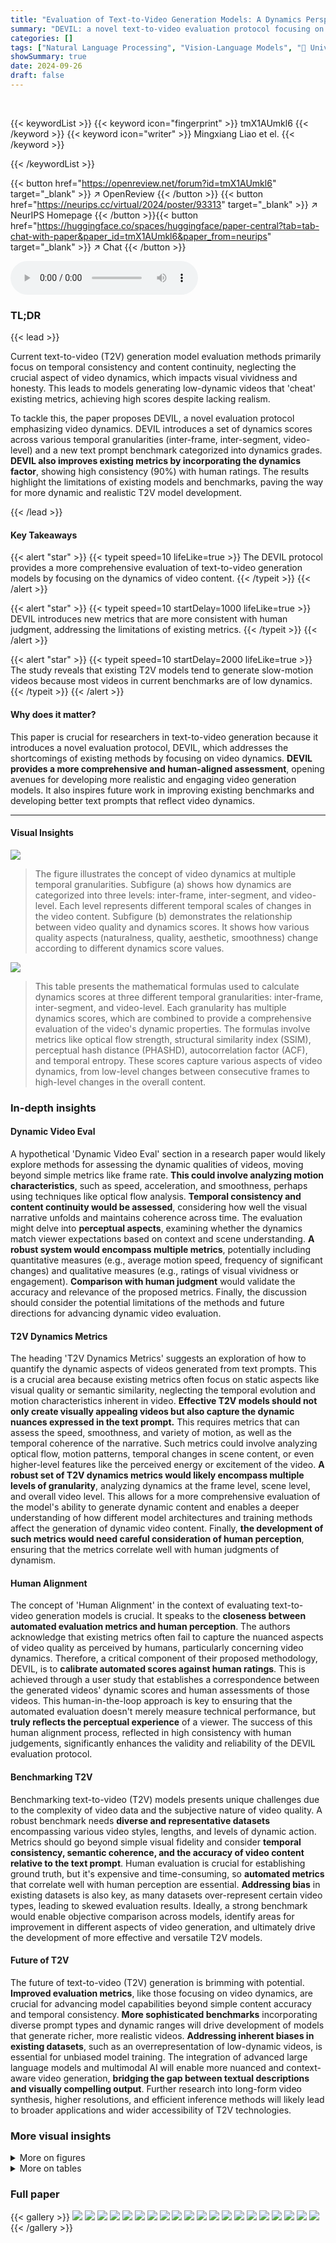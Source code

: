 ```yaml
---
title: "Evaluation of Text-to-Video Generation Models: A Dynamics Perspective"
summary: "DEVIL: a novel text-to-video evaluation protocol focusing on video dynamics, resulting in more realistic video generation."
categories: []
tags: ["Natural Language Processing", "Vision-Language Models", "🏢 University of Chinese Academy of Sciences",]
showSummary: true
date: 2024-09-26
draft: false
---
```


<br>

{{< keywordList >}}
{{< keyword icon="fingerprint" >}} tmX1AUmkl6 {{< /keyword >}}
{{< keyword icon="writer" >}} Mingxiang Liao et el. {{< /keyword >}}
 
{{< /keywordList >}}

{{< button href="https://openreview.net/forum?id=tmX1AUmkl6" target="_blank" >}}
↗ OpenReview
{{< /button >}}
{{< button href="https://neurips.cc/virtual/2024/poster/93313" target="_blank" >}}
↗ NeurIPS Homepage
{{< /button >}}{{< button href="https://huggingface.co/spaces/huggingface/paper-central?tab=tab-chat-with-paper&paper_id=tmX1AUmkl6&paper_from=neurips" target="_blank" >}}
↗ Chat
{{< /button >}}



<audio controls>
    <source src="https://ai-paper-reviewer.com/tmX1AUmkl6/podcast.wav" type="audio/wav">
    Your browser does not support the audio element.
</audio>


### TL;DR


{{< lead >}}

Current text-to-video (T2V) generation model evaluation methods primarily focus on temporal consistency and content continuity, neglecting the crucial aspect of video dynamics, which impacts visual vividness and honesty.  This leads to models generating low-dynamic videos that 'cheat' existing metrics, achieving high scores despite lacking realism. 

To tackle this, the paper proposes DEVIL, a novel evaluation protocol emphasizing video dynamics. DEVIL introduces a set of dynamics scores across various temporal granularities (inter-frame, inter-segment, video-level) and a new text prompt benchmark categorized into dynamics grades. **DEVIL also improves existing metrics by incorporating the dynamics factor**, showing high consistency (90%) with human ratings. The results highlight the limitations of existing models and benchmarks, paving the way for more dynamic and realistic T2V model development.

{{< /lead >}}


#### Key Takeaways

{{< alert "star" >}}
{{< typeit speed=10 lifeLike=true >}} The DEVIL protocol provides a more comprehensive evaluation of text-to-video generation models by focusing on the dynamics of video content. {{< /typeit >}}
{{< /alert >}}

{{< alert "star" >}}
{{< typeit speed=10 startDelay=1000 lifeLike=true >}} DEVIL introduces new metrics that are more consistent with human judgment, addressing the limitations of existing metrics. {{< /typeit >}}
{{< /alert >}}

{{< alert "star" >}}
{{< typeit speed=10 startDelay=2000 lifeLike=true >}} The study reveals that existing T2V models tend to generate slow-motion videos because most videos in current benchmarks are of low dynamics. {{< /typeit >}}
{{< /alert >}}

#### Why does it matter?
This paper is crucial for researchers in text-to-video generation because it introduces a novel evaluation protocol, DEVIL, which addresses the shortcomings of existing methods by focusing on video dynamics.  **DEVIL provides a more comprehensive and human-aligned assessment**, opening avenues for developing more realistic and engaging video generation models. It also inspires future work in improving existing benchmarks and developing better text prompts that reflect video dynamics.

------
#### Visual Insights



![](https://ai-paper-reviewer.com/tmX1AUmkl6/figures_1_1.jpg)

> The figure illustrates the concept of video dynamics at multiple temporal granularities. Subfigure (a) shows how dynamics are categorized into three levels: inter-frame, inter-segment, and video-level. Each level represents different temporal scales of changes in the video content. Subfigure (b) demonstrates the relationship between video quality and dynamics scores. It shows how various quality aspects (naturalness, quality, aesthetic, smoothness) change according to different dynamics score values.





![](https://ai-paper-reviewer.com/tmX1AUmkl6/tables_3_1.jpg)

> This table presents the mathematical formulas used to calculate dynamics scores at three different temporal granularities: inter-frame, inter-segment, and video-level.  Each granularity has multiple dynamics scores, which are combined to provide a comprehensive evaluation of the video's dynamic properties. The formulas involve metrics like optical flow strength, structural similarity index (SSIM), perceptual hash distance (PHASHD), autocorrelation factor (ACF), and temporal entropy.  These scores capture various aspects of video dynamics, from low-level changes between consecutive frames to high-level changes in the overall content.





### In-depth insights


#### Dynamic Video Eval
A hypothetical 'Dynamic Video Eval' section in a research paper would likely explore methods for assessing the dynamic qualities of videos, moving beyond simple metrics like frame rate.  **This could involve analyzing motion characteristics**, such as speed, acceleration, and smoothness, perhaps using techniques like optical flow analysis. **Temporal consistency and content continuity would be assessed**, considering how well the visual narrative unfolds and maintains coherence across time.  The evaluation might delve into **perceptual aspects**, examining whether the dynamics match viewer expectations based on context and scene understanding.  **A robust system would encompass multiple metrics**, potentially including quantitative measures (e.g., average motion speed, frequency of significant changes) and qualitative measures (e.g., ratings of visual vividness or engagement).  **Comparison with human judgment** would validate the accuracy and relevance of the proposed metrics. Finally, the discussion should consider the potential limitations of the methods and future directions for advancing dynamic video evaluation.

#### T2V Dynamics Metrics
The heading 'T2V Dynamics Metrics' suggests an exploration of how to quantify the dynamic aspects of videos generated from text prompts.  This is a crucial area because existing metrics often focus on static aspects like visual quality or semantic similarity, neglecting the temporal evolution and motion characteristics inherent in video. **Effective T2V models should not only create visually appealing videos but also capture the dynamic nuances expressed in the text prompt.** This requires metrics that can assess the speed, smoothness, and variety of motion, as well as the temporal coherence of the narrative.  Such metrics could involve analyzing optical flow, motion patterns, temporal changes in scene content, or even higher-level features like the perceived energy or excitement of the video. **A robust set of T2V dynamics metrics would likely encompass multiple levels of granularity**, analyzing dynamics at the frame level, scene level, and overall video level. This allows for a more comprehensive evaluation of the model's ability to generate dynamic content and enables a deeper understanding of how different model architectures and training methods affect the generation of dynamic video content.  Finally, **the development of such metrics would need careful consideration of human perception**, ensuring that the metrics correlate well with human judgments of dynamism.

#### Human Alignment
The concept of 'Human Alignment' in the context of evaluating text-to-video generation models is crucial.  It speaks to the **closeness between automated evaluation metrics and human perception**. The authors acknowledge that existing metrics often fail to capture the nuanced aspects of video quality as perceived by humans, particularly concerning video dynamics. Therefore, a critical component of their proposed methodology, DEVIL, is to **calibrate automated scores against human ratings**.  This is achieved through a user study that establishes a correspondence between the generated videos' dynamic scores and human assessments of those videos.  This human-in-the-loop approach is key to ensuring that the automated evaluation doesn't merely measure technical performance, but **truly reflects the perceptual experience** of a viewer. The success of this human alignment process, reflected in high consistency with human judgements, significantly enhances the validity and reliability of the DEVIL evaluation protocol.

#### Benchmarking T2V
Benchmarking text-to-video (T2V) models presents unique challenges due to the complexity of video data and the subjective nature of video quality.  A robust benchmark needs **diverse and representative datasets** encompassing various video styles, lengths, and levels of dynamic action.  Metrics should go beyond simple visual fidelity and consider **temporal consistency, semantic coherence, and the accuracy of video content relative to the text prompt**. Human evaluation is crucial for establishing ground truth, but it's expensive and time-consuming, so **automated metrics** that correlate well with human perception are essential.  **Addressing bias** in existing datasets is also key, as many datasets over-represent certain video types, leading to skewed evaluation results. Ideally, a strong benchmark would enable objective comparison across models, identify areas for improvement in different aspects of video generation, and ultimately drive the development of more effective and versatile T2V models.

#### Future of T2V
The future of text-to-video (T2V) generation is brimming with potential.  **Improved evaluation metrics**, like those focusing on video dynamics, are crucial for advancing model capabilities beyond simple content accuracy and temporal consistency.  **More sophisticated benchmarks** incorporating diverse prompt types and dynamic ranges will drive development of models that generate richer, more realistic videos.  **Addressing inherent biases in existing datasets**, such as an overrepresentation of low-dynamic videos, is essential for unbiased model training.  The integration of advanced large language models and multimodal AI will enable more nuanced and context-aware video generation, **bridging the gap between textual descriptions and visually compelling output**.  Further research into long-form video synthesis, higher resolutions, and efficient inference methods will likely lead to broader applications and wider accessibility of T2V technologies.


### More visual insights

<details>
<summary>More on figures
</summary>


![](https://ai-paper-reviewer.com/tmX1AUmkl6/figures_2_1.jpg)

> This flowchart illustrates the DEVIL evaluation protocol.  It shows how text prompts are used to generate videos using various T2V models.  The generated videos are then analyzed using the defined dynamics scores (inter-frame, inter-segment, and video-level). Finally, these scores are used to calculate the overall dynamics metrics: dynamics range and dynamics controllability. These metrics provide a comprehensive evaluation of the T2V models' performance, focusing on the dynamics of video generation.


![](https://ai-paper-reviewer.com/tmX1AUmkl6/figures_3_1.jpg)

> This figure shows a comparison of the distribution of dynamics grades in three different text prompt benchmarks: DEVIL, VBench, and EvalCrafter.  Subfigure (a) is a bar chart illustrating the number of prompts categorized into five dynamic grades (Static, Low, Medium, High, Very High) for each benchmark.  It visually represents the relative proportions of various dynamic levels in each dataset. Subfigure (b) is a word cloud visualization of the text prompts from the DEVIL benchmark, where the size of each word represents its frequency. This provides an overview of the types of language used to describe different levels of dynamics.


![](https://ai-paper-reviewer.com/tmX1AUmkl6/figures_4_1.jpg)

> This figure illustrates the three levels of video dynamics considered in the DEVIL evaluation protocol. (a) Inter-frame dynamics focuses on the changes between consecutive frames, capturing fast and prominent content variations. (b) Inter-segment dynamics analyzes the changes between video segments (each containing K frames), reflecting mid-speed transitions and motion patterns. (c) Video-level dynamics considers the overall content diversity and the frequency of changes throughout the video, encompassing the overall content diversity and frequency of changes.


![](https://ai-paper-reviewer.com/tmX1AUmkl6/figures_8_1.jpg)

> This figure shows the distribution of dynamics scores in the WebVid-2M dataset.  The x-axis represents the dynamics score, ranging from 0 to 1, and the y-axis represents the density of videos with that particular dynamics score.  The distribution is heavily skewed towards lower dynamics scores, indicating that the majority of videos in this dataset have relatively low dynamic content. This observation highlights the bias in existing datasets, where videos with high dynamic content are under-represented.


![](https://ai-paper-reviewer.com/tmX1AUmkl6/figures_9_1.jpg)

> This figure shows the distribution of video quantity and quality scores across different dynamics scores for six video generation models.  Subfigure (a) displays the number of videos generated at each dynamics score. Subfigure (b) presents the distributions of quality scores (Video Quality, Background Consistency, Motion Smoothness, and Naturalness) for each dynamics level. The results illustrate how the quality of generated videos and their quantity relate to the dynamics levels present in the videos.


![](https://ai-paper-reviewer.com/tmX1AUmkl6/figures_16_1.jpg)

> This flowchart illustrates the process of calculating dynamics metrics using DEVIL.  It starts with text prompts, which are used to generate videos using various T2V models.  These videos are then analyzed to extract dynamics scores at different temporal granularities (inter-frame, inter-segment, and video-level). These scores, along with the original text prompts, are used to calculate the final dynamics metrics, which assess the model's ability to generate videos with appropriate dynamics and align them with the textual descriptions.


![](https://ai-paper-reviewer.com/tmX1AUmkl6/figures_16_2.jpg)

> This flowchart illustrates the DEVIL (Dynamics Evaluation protocol for Video and Language) framework.  It shows how text prompts are used to generate videos using various T2V (text-to-video) models. The generated videos then undergo analysis to extract dynamics scores at multiple temporal granularities (inter-frame, inter-segment, and video-level). These dynamics scores, combined with the original text prompts, are used to calculate overall dynamics metrics (e.g., dynamics range and controllability), providing a comprehensive evaluation of the T2V model's ability to generate videos with dynamic content aligned to the input text.


![](https://ai-paper-reviewer.com/tmX1AUmkl6/figures_16_3.jpg)

> This figure illustrates the process of categorizing dynamics grades using GPT-4.  The process involves providing GPT-4 with text prompts and asking it to classify them based on the level of dynamic content.  To enhance accuracy, detailed criteria and examples are provided. After the initial GPT-4 classification, human annotators refine the classifications to ensure high accuracy. The end result is a benchmark of approximately 800 text prompts with dynamics grades.


![](https://ai-paper-reviewer.com/tmX1AUmkl6/figures_17_1.jpg)

> This figure shows how the Gemini-1.5 Pro model evaluates the naturalness of generated videos.  It presents two example video sequences. The first example shows a video of apples on a tree, which is rated as 'Almost Realistic.' The second video shows a dog running in traffic, which is rated as 'Clearly Unrealistic.'  The model identifies and highlights anomalies (e.g. the dog's legs appearing unnatural in the second example), which directly influence its realism classification.  The figure visually demonstrates the key aspects of how the model's naturalness score is determined, combining both visual analysis and behavioral assessment.


![](https://ai-paper-reviewer.com/tmX1AUmkl6/figures_18_1.jpg)

> This flowchart illustrates the DEVIL evaluation protocol, showing how dynamics metrics are calculated. It starts with text prompts that are categorized into different dynamics levels. These prompts are then used to generate videos using various T2V models. The generated videos are then processed to extract dynamics scores across multiple temporal granularities (inter-frame, inter-segment, and video-level). Finally, these dynamics scores, along with the initial text prompts, are used to calculate the final dynamics metrics, enabling a comprehensive evaluation of the T2V models based on their ability to generate videos with various dynamics levels.


![](https://ai-paper-reviewer.com/tmX1AUmkl6/figures_18_2.jpg)

> This figure illustrates the three levels of dynamics considered in the paper: inter-frame, inter-segment, and video-level.  Inter-frame dynamics focuses on changes between consecutive frames. Inter-segment dynamics looks at changes between larger segments of the video. Video-level dynamics considers the overall dynamic variation across the entire video. Each level is visually represented to show different granularities of motion and change. 


![](https://ai-paper-reviewer.com/tmX1AUmkl6/figures_18_3.jpg)

> This figure shows two aspects of video dynamics. (a) illustrates the concept of dynamics at three different temporal granularities: inter-frame, inter-segment, and video-level. Each granularity represents a different scale of temporal change, from instantaneous changes between frames to longer-term variations across segments and overall video.  (b) shows how video quality correlates with the dynamics scores.  The distribution demonstrates that video quality (measured by aspects such as naturalness, quality, aesthetics, smoothness) is influenced by the level of dynamics present in the video.


![](https://ai-paper-reviewer.com/tmX1AUmkl6/figures_19_1.jpg)

> This figure illustrates the three levels of video dynamics introduced in the paper: inter-frame, inter-segment, and video-level. Each level captures dynamics at a different temporal granularity. Inter-frame dynamics focuses on changes between consecutive frames, inter-segment dynamics considers changes across longer video segments, and video-level dynamics encompasses overall content diversity and change frequency throughout the entire video.


![](https://ai-paper-reviewer.com/tmX1AUmkl6/figures_19_2.jpg)

> This figure shows the distribution of dynamics grades across different datasets (DEVIL, Vbench, and EvalCrafter).  Subfigure (a) uses bar charts to compare the frequency of prompts categorized by five dynamics grades (Static, Low, Medium, High, Very High) in each dataset.  This visually demonstrates how the relative emphasis on dynamics varies across existing benchmarks. Subfigure (b) presents a word cloud of the text prompts used in the DEVIL benchmark, illustrating the nature of language used to prompt for videos with varying levels of dynamic content.


![](https://ai-paper-reviewer.com/tmX1AUmkl6/figures_19_3.jpg)

> This figure illustrates the three levels of video dynamics considered in the DEVIL evaluation protocol.  (a) Inter-frame dynamics focuses on changes between consecutive frames, such as optical flow or perceptual hash differences. (b) Inter-segment dynamics analyzes changes between video segments composed of multiple frames, using metrics like patch-level aperiodicity and global aperiodicity. (c) Video-level dynamics considers the overall diversity and frequency of changes throughout the entire video using metrics like temporal entropy and temporal semantic diversity.  Each level represents a different temporal granularity for assessing video dynamism.


![](https://ai-paper-reviewer.com/tmX1AUmkl6/figures_20_1.jpg)

> This figure shows the distribution of video quantity and quality scores for six different video generation models across various dynamics scores.  The top panel (a) displays the number of videos generated at different dynamics levels. The bottom panels (b) show the distribution of quality scores (background consistency, motion smoothness, and naturalness) at different dynamics levels for each model. The results illustrate the relationship between video dynamics and the quality of generated videos, demonstrating how common metrics often show negative correlation with dynamics.


![](https://ai-paper-reviewer.com/tmX1AUmkl6/figures_20_2.jpg)

> This figure illustrates the concept of video dynamics across three temporal granularities. (a) shows inter-frame dynamics, focusing on changes between consecutive frames.  (b) illustrates inter-segment dynamics, analyzing changes between video segments.  Finally, (c) depicts video-level dynamics, which examines the overall dynamics of the entire video.


</details>




<details>
<summary>More on tables
</summary>


![](https://ai-paper-reviewer.com/tmX1AUmkl6/tables_6_1.jpg)
> This table presents the correlation coefficients between the proposed dynamics metric and five existing metrics: Naturalness, Visual Quality, Motion Smoothness, Subject Consistency, and Background Consistency.  Pearson's and Kendall's correlation coefficients are provided to assess the strength and direction of the relationships.  The negative correlations suggest an inverse relationship between dynamics and existing metrics, indicating a potential issue where models may 'cheat' by generating low-dynamic videos to achieve high scores on these traditional metrics.

![](https://ai-paper-reviewer.com/tmX1AUmkl6/tables_7_1.jpg)
> This table presents a quantitative evaluation of various text-to-video (T2V) models based on their performance across different temporal granularities.  It assesses the models' ability to generate videos with diverse dynamics, measuring their performance in terms of dynamics range (across inter-frame, inter-segment, video-level and overall) and the controllability of the generated video's dynamic properties.  Higher scores indicate superior performance in generating dynamic videos that align with the intended dynamics level. 

![](https://ai-paper-reviewer.com/tmX1AUmkl6/tables_7_2.jpg)
> This table presents the results of a human alignment assessment. It shows the correlation (Pearson's, Kendall's, and Win Ratio) between the automatically calculated dynamics scores (at various temporal granularities: Inter-frame, Inter-segment, and Video level) and human ratings for those same dynamics.  Higher correlation values indicate better alignment between automated and human assessments of video dynamics.

![](https://ai-paper-reviewer.com/tmX1AUmkl6/tables_8_1.jpg)
> This table presents a comparison of existing and improved metrics for evaluating text-to-video (T2V) generation models.  The existing metrics are Motion Smoothness (MS), Background Consistency (BC), Subject Consistency (SC), and Naturalness (Nat).  The improved metrics are also MS, BC, SC, and Nat but have been enhanced by incorporating the human-aligned dynamics score.  The table shows the scores for each metric for several state-of-the-art T2V models.  The purpose is to demonstrate how incorporating dynamic considerations improves the evaluation metrics.

![](https://ai-paper-reviewer.com/tmX1AUmkl6/tables_8_2.jpg)
> This table presents the Pearson correlation coefficients between dynamics scores and human evaluations at various frame rates (4 FPS, 8 FPS, 16 FPS) across three temporal granularities: Inter-frame, Inter-segment, and Video.  The 'Origin' column shows the correlation coefficients using the original frame rates of the videos, demonstrating the robustness and consistency of the dynamics scores regardless of frame rate variations. High correlation values indicate strong agreement between the automatically calculated dynamics scores and human judgments.

![](https://ai-paper-reviewer.com/tmX1AUmkl6/tables_13_1.jpg)
> This table compares the performance of two video segmentation methods: keyframe-based and proportional, in the context of inter-segment dynamics.  It shows the Pearson's and Kendall's correlation coefficients between the dynamics scores obtained using each segmentation method and human evaluations, as well as the Win Ratio.  The results indicate that both methods achieve comparable levels of correlation with human evaluations.

![](https://ai-paper-reviewer.com/tmX1AUmkl6/tables_13_2.jpg)
> This table presents the results of an experiment evaluating the impact of the proportion factor (r) used in the inter-segment dynamics calculation on the correlation between the calculated dynamics scores and human evaluations.  The proportion factor determines how the video is segmented for analysis. Three different values of r (1/8, 1/4, 1/2) were tested, and the table shows Pearson's and Kendall's correlation coefficients for each.  Higher correlation coefficients indicate better agreement between the automated metric and human judgment.

![](https://ai-paper-reviewer.com/tmX1AUmkl6/tables_13_3.jpg)
> This table shows the correlation between human evaluation scores and inter-segment dynamics scores for videos of different lengths (2, 4, and 8 seconds).  It demonstrates the robustness of the inter-segment dynamics metric across varying video durations, maintaining high correlation regardless of video length.

![](https://ai-paper-reviewer.com/tmX1AUmkl6/tables_14_1.jpg)
> This table shows the weights assigned to each dynamics score (calculated at different temporal granularities: inter-frame, inter-segment, and video-level) during the human alignment module.  These weights are used to combine the empirically defined dynamics scores and create a more human-aligned overall dynamics score. The 'Typical Value' column provides a sense of the typical magnitude for each score, which helps interpret the weight's influence in the aggregation process.

![](https://ai-paper-reviewer.com/tmX1AUmkl6/tables_14_2.jpg)
> This table compares the performance of existing evaluation metrics (Motion Smoothness, Background Consistency, Subject Consistency, and Naturalness) with improved metrics incorporating the dynamics scores.  It shows the scores for each metric across several text-to-video generation models. The improved metrics demonstrate better performance by addressing the negative correlation between existing metrics and video dynamics.

![](https://ai-paper-reviewer.com/tmX1AUmkl6/tables_18_1.jpg)
> This table presents a quantitative evaluation of various text-to-video (T2V) models across different temporal granularities (inter-frame, inter-segment, video-level).  The metrics used are dynamics range, reflecting the variety of movement and change within the generated video, and dynamics controllability, which measures how well the model aligns the dynamics of the video to the dynamics implied by the input text. Higher scores in both indicate better model performance. The table facilitates comparison between different models in terms of their ability to generate videos with appropriate and diverse dynamics.

![](https://ai-paper-reviewer.com/tmX1AUmkl6/tables_18_2.jpg)
> This table presents the correlation analysis results to evaluate the consistency between human-assigned scores and the automatically generated dynamics scores from different temporal granularities, including inter-frame, inter-segment, and video-level. The correlations were measured using Pearson's correlation, Kendall's correlation, and win ratio (WR). High correlation values suggest high consistency, indicating that the dynamics metrics accurately reflect human perception of video dynamics.

</details>




### Full paper

{{< gallery >}}
<img src="https://ai-paper-reviewer.com/tmX1AUmkl6/1.png" class="grid-w50 md:grid-w33 xl:grid-w25" />
<img src="https://ai-paper-reviewer.com/tmX1AUmkl6/2.png" class="grid-w50 md:grid-w33 xl:grid-w25" />
<img src="https://ai-paper-reviewer.com/tmX1AUmkl6/3.png" class="grid-w50 md:grid-w33 xl:grid-w25" />
<img src="https://ai-paper-reviewer.com/tmX1AUmkl6/4.png" class="grid-w50 md:grid-w33 xl:grid-w25" />
<img src="https://ai-paper-reviewer.com/tmX1AUmkl6/5.png" class="grid-w50 md:grid-w33 xl:grid-w25" />
<img src="https://ai-paper-reviewer.com/tmX1AUmkl6/6.png" class="grid-w50 md:grid-w33 xl:grid-w25" />
<img src="https://ai-paper-reviewer.com/tmX1AUmkl6/7.png" class="grid-w50 md:grid-w33 xl:grid-w25" />
<img src="https://ai-paper-reviewer.com/tmX1AUmkl6/8.png" class="grid-w50 md:grid-w33 xl:grid-w25" />
<img src="https://ai-paper-reviewer.com/tmX1AUmkl6/9.png" class="grid-w50 md:grid-w33 xl:grid-w25" />
<img src="https://ai-paper-reviewer.com/tmX1AUmkl6/10.png" class="grid-w50 md:grid-w33 xl:grid-w25" />
<img src="https://ai-paper-reviewer.com/tmX1AUmkl6/11.png" class="grid-w50 md:grid-w33 xl:grid-w25" />
<img src="https://ai-paper-reviewer.com/tmX1AUmkl6/12.png" class="grid-w50 md:grid-w33 xl:grid-w25" />
<img src="https://ai-paper-reviewer.com/tmX1AUmkl6/13.png" class="grid-w50 md:grid-w33 xl:grid-w25" />
<img src="https://ai-paper-reviewer.com/tmX1AUmkl6/14.png" class="grid-w50 md:grid-w33 xl:grid-w25" />
<img src="https://ai-paper-reviewer.com/tmX1AUmkl6/15.png" class="grid-w50 md:grid-w33 xl:grid-w25" />
<img src="https://ai-paper-reviewer.com/tmX1AUmkl6/16.png" class="grid-w50 md:grid-w33 xl:grid-w25" />
<img src="https://ai-paper-reviewer.com/tmX1AUmkl6/17.png" class="grid-w50 md:grid-w33 xl:grid-w25" />
<img src="https://ai-paper-reviewer.com/tmX1AUmkl6/18.png" class="grid-w50 md:grid-w33 xl:grid-w25" />
<img src="https://ai-paper-reviewer.com/tmX1AUmkl6/19.png" class="grid-w50 md:grid-w33 xl:grid-w25" />
<img src="https://ai-paper-reviewer.com/tmX1AUmkl6/20.png" class="grid-w50 md:grid-w33 xl:grid-w25" />
{{< /gallery >}}